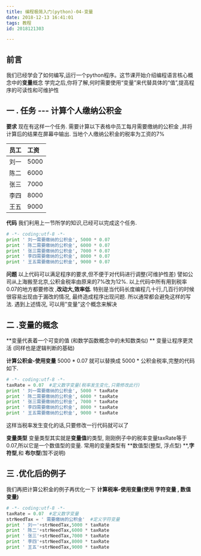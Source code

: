 ```yaml
---
title: 编程极简入门(python)-04-变量
date: 2018-12-13 16:41:01
tags: 教程
id: 2018121303

---
```

## 前言
我们已经学会了如何编写,运行一个python程序。这节课开始介绍编程语言核心概念中的**变量**概念
学完之后,你将了解,何时需要使用“变量”来代替具体的“值”,提高程序的可读性和可维护性

<!-- more -->


## 一 . 任务 --- 计算个人缴纳公积金
**要求**
现在有这样一个任务.  需要计算以下表格中员工每月需要缴纳的公积金 ,并将计算后的结果在屏幕中输出.
当地个人缴纳公积金的税率为工资的7%

|员工|工资|
|:--|:--|
| 刘一 | 5000 | 
| 陈二 | 6000 | 
| 张三 | 7000 | 
| 李四 | 8000 | 
| 王五 | 9000 | 
**代码**
我们利用上一节所学的知识,已经可以完成这个任务.
```python
# -*- coding:utf-8 -*-
print ' 刘一需要缴纳的公积金', 5000 * 0.07
print ' 陈二需要缴纳的公积金', 6000 * 0.07
print ' 张三需要缴纳的公积金', 7000 * 0.07
print ' 李四需要缴纳的公积金', 8000 * 0.07
print ' 王五需要缴纳的公积金', 9000 * 0.07
```
**问题**
以上代码可以满足程序的要求,但不便于对代码进行调整(可维护性差)
譬如公司从上海搬至北京,公积金税率由原来的7%改为12%. 以上代码中所有用到税率0.07的地方都要修改 ,**改动大,效率低**. 特别是当代码长度编程几十行,几百行的时候很容易出现由于漏改的情况, 最终造成程序出现问题. 所以通常都会避免这样的写法.
遇到上述情况, 可以用"变量"这个概念来解决

## 二 .变量的概念
**变量代表着一个可变的值 (和数学函数概念中的未知数类似) ** 
变量让程序更灵活 (同样也是逻辑判断的基础)

**计算公积金-使用变量**
5000 * 0.07 就可以替换成  5000 * 公积金税率,完整的代码如下.
```python
# -*- coding:utf-8 -*-
taxRate = 0.07  #定义数字变量(税率发生变化,只需修改此行)
print ' 刘一需要缴纳的公积金', 5000 * taxRate 
print ' 陈二需要缴纳的公积金', 6000 * taxRate 
print ' 张三需要缴纳的公积金', 7000 * taxRate 
print ' 李四需要缴纳的公积金', 8000 * taxRate 
print ' 王五需要缴纳的公积金', 9000 * taxRate 
```
这样当税率发生变化的话,只要修改一行代码就可以了

**变量类型**
变量类型其实就是**变量值**的类型, 刚刚例子中的税率变量taxRate等于0.07,所以它是一个数值型的变量. 
常用的变量类型有 **数值型(整型, 浮点型) **,**字符型**,和 **布尔型**(暂不说明)

## 三 .优化后的例子
我们再把计算公积金的例子再优化一下
**计算税率-使用变量(使用  字符变量  ,  数值变量)**
```python 
# -*- coding:utf-8 -*-
taxRate = 0.07  #定义数字变量
strNeedTax = ' 需要缴纳的公积金'  #定义字符变量
print ' 刘一'+strNeedTax,5000 * taxRate
print ' 陈二'+strNeedTax,6000 * taxRate
print ' 张三'+strNeedTax,7000 * taxRate
print ' 李四'+strNeedTax,8000 * taxRate
print ' 王五'+strNeedTax,9000 * taxRate
```